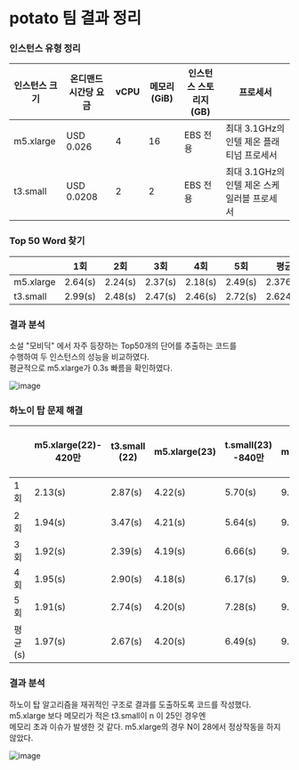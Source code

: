 # potato 팀 결과 정리

### 인스턴스 유형 정리
| 인스턴스 크기 | 온디맨드 시간당 요금 | vCPU | 메모리(GiB) | 인스턴스 스토리지(GB) | 프로세서 |
| --- | --- | --- | --- | --- | --- |
| m5.xlarge | USD 0.026 | 4 | 16 | EBS 전용 | 최대 3.1GHz의 인텔 제온 플래티넘 프로세서 |
| t3.small | USD 0.0208 | 2 | 2 | EBS 전용 | 최대 3.1GHz의 인텔 제온 스케일러블 프로세서 |

### Top 50 Word 찾기
|           | 1회         | 2회         | 3회       | 4회       | 5회       | 평균    |
|-----------|-----------|-----------|---------|---------|---------|---------|
| m5.xlarge | 2.64(s)   | 2.24(s)   | 2.37(s) | 2.18(s) | 2.49(s) | 2.376(s)|
| t3.small  | 2.99(s)   | 2.48(s)   | 2.47(s) | 2.46(s) | 2.72(s) | 2.624(s)|

### 결과 분석
소설 "모비딕" 에서 자주 등장하는 Top50개의 단어를 추출하는 코드를   
수행하여 두 인스턴스의 성능을 비교하였다.  
평균적으로 m5.xlarge가
0.3s 빠름을 확인하였다.

![image](https://github.com/koorukuroo/pda_4th/assets/117283341/d19e46ee-3b9b-4fef-a38c-6d1f55ad93f3)


### 하노이 탑 문제 해결
|       | m5.xlarge(22)- 420만 | t3.small (22) | m5.xlarge(23) | t.small(23) -840만 | m5.xlarge(24) | t.small(24) 1670만 | m5.xlarge(25) | t.small (25) 3300만 |
|-------|-----------------------------|-----------|------------------|------------------|------------------|------------------|------------------|------------------|
| 1회| 2.13(s)                     | 2.87(s)   | 4.22(s)          | 5.70(s)          | 9.15(s)          | 12.30(s)         | 19.6(s)          | 진행중 사망       |
| 2회  | 1.94(s)                     | 3.47(s)   | 4.21(s)          | 5.64(s)          | 9.27(s)          | 13.20(s)         |                  |   진행중 사망          |
| 3회  | 1.92(s)                     | 2.39(s)   | 4.19(s)          | 6.66(s)          | 9.09(s)          | 12.58(s)         |                  |                  |
| 4회  | 1.95(s)                     | 2.90(s)   | 4.18(s)          | 6.17(s)          | 9.07(s)          | 13.09(s)         |                  |                  |
| 5회  | 1.91(s)                     | 2.74(s)   | 4.20(s)          | 7.28(s)          | 9.08(s)          | 13.01(s)         |                  |                  |
| 평균(s)| 1.97(s)                     | 2.67(s)   | 4.20(s)          | 6.49(s)          | 9.13(s)          | 12.64(s)         | 19.6(s)          | 진행중 사망    |


### 결과 분석
하노이 탑 알고리즘을 재귀적인 구조로 결과를 도출하도록 코드를 작성했다.  
m5.xlarge 보다 메모리가 적은 t3.small이 n 이 25인 경우엔  
메모리 초과 이슈가 발생한 것 같다.
m5.xlarge의 경우 N이 28에서 정상작동을 하지 않았다.

![image](https://github.com/koorukuroo/pda_4th/assets/117283341/594c2f6a-35bb-4aba-a70a-de1b7d547929)



